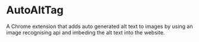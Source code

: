 # AutoAltTag
A Chrome extension that adds auto generated alt text to images by using an image recognising api and imbeding the alt text into the website.
